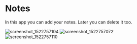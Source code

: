 # Notes
In this app you can add your notes.
Later you can delete it too.


![screenshot_1522757104](https://user-images.githubusercontent.com/37261439/38248373-c525582c-3765-11e8-86cf-a3e0e0ead6d5.png)
![screenshot_1522757072](https://user-images.githubusercontent.com/37261439/38248376-c59d6010-3765-11e8-90e1-2957d3ee5fce.png)
![screenshot_1522757110](https://user-images.githubusercontent.com/37261439/38248377-c611c22a-3765-11e8-96e8-20207a15c209.png)
